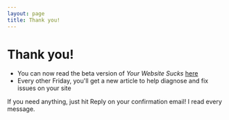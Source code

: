 ```yaml
---
layout: page
title: Thank you!
---
```


# Thank you!

- You can now read the beta version of _Your Website Sucks_ [here](https://helpthisbook.com/briandavidhall/your-website-sucks)
- Every other Friday, you'll get a new article to help diagnose and fix issues on your site

If you need anything, just hit Reply on your confirmation email! I read every message.

